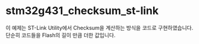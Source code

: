# stm32g431_checksum_st-link

이 예제는 ST-Link Utility에서 Checksum을 계산하는 방식을 코드로 구현하였습니다.
단순히 코드들을 Flash의 길이 만큼 더한 값입니다. 
